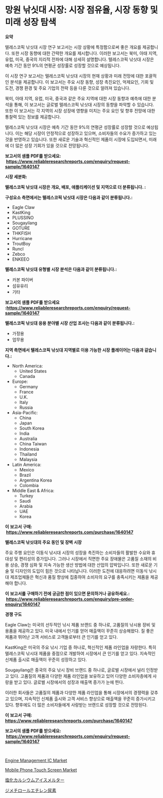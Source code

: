 <p><h1>망원 낚싯대 시장: 시장 점유율, 시장 동향 및 미래 성장 탐색</h1></p><p><strong>요약</strong></p>
<p><p>텔레스코픽 낚싯대 시장 연구 보고서는 시장 상황에 특정함으로써 좋은 개요를 제공합니다. 또한 시장 동향에 대한 간략한 개요를 제시합니다. 이러한 보고서는 북미, 아태 지역, 유럽, 미국, 중국의 지리적 전파에 대해 상세히 설명합니다. 텔레스코픽 낚싯대 시장은 예측 기간 동안 9%의 연평균 성장률로 성장할 것으로 예상됩니다.</p><p>이 시장 연구 보고서는 텔레스코픽 낚싯대 시장의 현재 상황과 미래 전망에 대한 포괄적인 분석을 제공합니다. 이 보고서는 주요 시장 동향, 성장 촉진요인, 억제요인, 기회 및 도전, 경쟁 환경 및 주요 기업의 전략 등을 다룬 것으로 알려져 있습니다.</p><p>북미, 아태 지역, 유럽, 미국, 중국과 같은 주요 지역에 대한 시장 동향과 예측에 대한 분석을 통해, 이 보고서는 글로벌 텔레스코픽 낚싯대 시장의 동향을 파악할 수 있습니다. 또한 이 보고서는 각 지역의 시장 성장에 영향을 미치는 주요 요인 및 향후 전망에 대한 통찰력 있는 정보를 제공합니다.</p><p>텔레스코픽 낚싯대 시장은 예측 기간 동안 9%의 연평균 성장률로 성장할 것으로 예상됩니다. 이는 해당 시장이 안정적으로 성장하고 있으며, 소비자들의 수요가 증가하고 있는 것을 반영하고 있습니다. 또한 새로운 기술과 혁신적인 제품이 시장에 도입되면서, 미래에 더 많은 성장 기회가 있을 것으로 전망됩니다.</p></p>
<p><strong>보고서의 샘플 PDF를 받으세요: &nbsp;<a href="https://www.reliableresearchreports.com/enquiry/request-sample/1640147">https://www.reliableresearchreports.com/enquiry/request-sample/1640147</a></strong></p>
<p><strong>시장 세분화:</strong></p>
<p><strong> 텔레스코픽 낚싯대 시장은 개요, 배포, 애플리케이션 및 지역으로 더 분류됩니다. :</strong></p>
<p><strong>구성요소 측면에서는 텔레스코픽 낚싯대 시장은 다음과 같이 분류됩니다.:</strong></p>
<p><ul><li>Eagle Claw</li><li>KastKing</li><li>PLUSSINO</li><li>Sougayilang</li><li>GOTURE</li><li>THKFISH</li><li>Hurricane</li><li>TroutBoy</li><li>Runcl</li><li>Zebco</li><li>ENKEEO</li></ul></p>
<p><strong> 텔레스코픽 낚싯대 유형별 시장 분석은 다음과 같이 분류됩니다.:</strong></p>
<p><ul><li>카본 파이버</li><li>섬유유리</li><li>기타</li></ul></p>
<p><strong>보고서의 샘플 PDF를 받으세요 :<a href="https://www.reliableresearchreports.com/enquiry/request-sample/1640147">https://www.reliableresearchreports.com/enquiry/request-sample/1640147</a></strong></p>
<p><strong> 텔레스코픽 낚싯대 응용 분야별 시장 산업 조사는 다음과 같이 분류됩니다.:</strong></p>
<p><ul><li>가정용</li><li>업무용</li></ul></p>
<p><strong>지역 측면에서 텔레스코픽 낚싯대 지역별로 이용 가능한 시장 플레이어는 다음과 같습니다.:</strong></p>
<p><ul>
    <li>
        North America:
        <ul>
            <li>United States</li>
            <li>Canada</li>
        </ul>
    </li>
    <li>
        Europe:
        <ul>
            <li>Germany</li>
            <li>France</li>
            <li>U.K.</li>
            <li>Italy</li>
            <li>Russia</li>
        </ul>
    </li>
    <li>
        Asia-Pacific:
        <ul>
            <li>China</li>
            <li>Japan</li>
            <li>South Korea</li>
            <li>India</li>
            <li>Australia</li>
            <li>China Taiwan</li>
            <li>Indonesia</li>
            <li>Thailand</li>
            <li>Malaysia</li>
        </ul>
    </li>
    <li>
        Latin America:
        <ul>
            <li>Mexico</li>
            <li>Brazil</li>
            <li>Argentina Korea</li>
            <li>Colombia</li>
        </ul>
    </li>
    <li>
        Middle East & Africa:
        <ul>
            <li>Turkey</li>
            <li>Saudi</li>
            <li>Arabia</li>
            <li>UAE</li>
            <li>Korea</li>
        </ul>
    </li>
    </ul></p>
<p><strong>이 보고서 구매: &nbsp;<a href="https://www.reliableresearchreports.com/purchase/1640147">https://www.reliableresearchreports.com/purchase/1640147</a></strong></p>
<p><strong>텔레스코픽 낚싯대의 주요 동인 및 장벽 시장</strong></p>
<p><p>주요 주행 요인은 이동식 낚시대 시장의 성장을 촉진하는 소비자들의 활발한 수요와 휴대성 및 편리성의 증가입니다. 그러나 시장에서 직면한 주요 장애물은 고품질 소재의 비용 상승, 경쟁 심화 및 지속 가능한 생산 방법에 대한 산업의 압박입니다. 또한 새로운 기술 및 디자인의 도입이 힘든 것으로 나타납니다. 이러한 도전에 대응하려면 이동식 낚시대 제조업체들은 혁신과 품질 향상에 집중하여 소비자의 요구를 충족시키는 제품을 제공해야 합니다.</p></p>
<p><strong>이 보고서를 구매하기 전에 궁금한 점이 있으면 문의하거나 공유하세요.: &nbsp;<a href="https://www.reliableresearchreports.com/enquiry/pre-order-enquiry/1640147">https://www.reliableresearchreports.com/enquiry/pre-order-enquiry/1640147</a></strong></p>
<p><strong>경쟁 구도</strong></p>
<p><p>Eagle Claw는 미국의 선두적인 낚시 제품 브랜드 중 하나로, 고품질의 낚시용 장비 및 용품을 제공하고 있다. 미국 내에서 인기를 얻어 매출액이 꾸준히 상승해왔다. 질 좋은 제품과 뛰어난 고객 서비스로 고객들로부터 큰 인기를 얻고 있다.</p><p>KastKing은 미국의 주요 낚시 기업 중 하나로, 혁신적인 제품 라인업을 자랑한다. 특히 텔레스코픽 낚시대 제품을 중점으로 개발하여 시장에서 큰 인기를 얻고 있다. 지속적인 신제품 출시로 매출액이 꾸준히 성장하고 있다.</p><p>Sougayilang은 중국의 주요 낚시 장비 브랜드 중 하나로, 글로벌 시장에서 널리 인정받고 있다. 고품질의 제품과 다양한 제품 라인업을 보유하고 있어 다양한 소비자층에게 사랑을 받고 있다. 글로벌 시장에서의 성장과 매출액 증가가 눈에 띈다.</p><p>이러한 회사들은 고품질의 제품과 다양한 제품 라인업을 통해 시장에서의 경쟁력을 갖추고 있으며, 지속적인 신제품 출시와 고객 서비스 향상으로 매출액을 꾸준히 증가시키고 있다. 향후에도 더 많은 소비자들에게 사랑받는 브랜드로 성장할 것으로 전망된다.</p></p>
<p><strong>이 보고서 구매: &nbsp; <a href="https://www.reliableresearchreports.com/purchase/1640147">https://www.reliableresearchreports.com/purchase/1640147</a></strong></p>
<p><strong>보고서의 샘플 PDF를 받으세요: &nbsp;<a href="https://www.reliableresearchreports.com/enquiry/request-sample/1640147">https://www.reliableresearchreports.com/enquiry/request-sample/1640147</a></strong><strong></strong></p>
<p>&nbsp;</p>
<p><p><a href="https://github.com/Krish2023na/Market-Research-Report-List-3/blob/main/engine-management-ic-market.md">Engine Management IC Market</a></p><p><a href="https://github.com/RickHolmes3/Market-Research-Report-List-4/blob/main/mobile-phone-touch-screen-market.md">Mobile Phone Touch Screen Market</a></p><p><a href="https://github.com/EstaSprer20231/Market-Research-Report-List-1/blob/main/666549210229.md">塩化カルシウムアイスメルター</a></p><p><a href="https://github.com/vlcostes/Market-Research-Report-List-1/blob/main/999265310228.md">ジメチロールエチレン尿素</a></p></p>